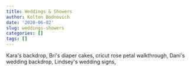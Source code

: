 ```yaml
---
title: Weddings & Showers
author: Kolton Bodnovich
date: '2020-06-02'
slug: weddings-showers
categories: []
tags: []
---
```



Kara's backdrop, Bri's diaper cakes, cricut rose petal walkthrough, Dani's wedding backdrop, Lindsey's wedding signs, 